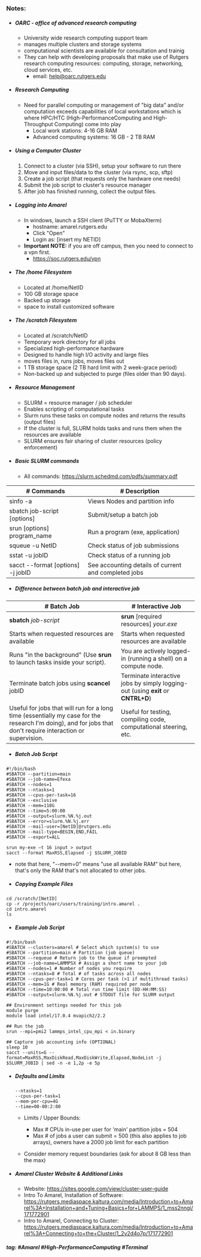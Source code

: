 ### Notes:

- ##### OARC - office of advanced research computing
	- University wide research computing support team
	- manages multiple clusters and storage systems
	- computational scientists are available for consultation and trainig
	- They can help with developing proposals that make use of  Rutgers research computing resources: computing, storage,  networking, cloud services, etc.
		- email: help@oarc.rutgers.edu
	
- ##### Research Computing
	- Need for parallel computing or management of "big data" and/or computation exceeds capabilities of local workstations which is where HPC/HTC (High-PerformanceComputing and High-Throughput Computing) come into play
		- Local work stations: 4-16 GB RAM
		- Advanced computing systems: 16 GB - 2 TB RAM
	
- ##### Using a Computer Cluster
	1. Connect to a cluster (via SSH), setup your software to run there
	2. Move and input files/data to the cluster (via rsync, scp, sftp)
	3. Create a job script (that requests only the hardware one needs)
	4. Submit the job script to cluster's resource manager 
	5. After job has finished running, collect the output files.
	
- ##### Logging into Amarel
	- In windows, launch a SSH client (PuTTY or MobaXterm)
		- hostname: amarel.rutgers.edu
		- Click "Open"
		- Login as: [insert my NETID]
	- **Important NOTE:** if you are off campus, then you need to connect to a vpn first.
		- https://soc.rutgers.edu/vpn
	
- ##### The /home Filesystem
	- Located at /home/NetID
	- 100 GB storage space
	- Backed up storage
	- space to install customized software 
	
- ##### The /scratch Filesystem
	- Located at /scratch/NetID
	- Temporary work directory for all jobs
	- Specialized high-performance hardware
	- Designed to handle high I/O activity and large files
	- moves files in, runs jobs, moves files out
	- 1 TB storage space (2 TB hard limit with 2 week-grace period)
	- Non-backed up and subjected to purge (files older than 90 days).
	
- ##### Resource Management
	- SLURM = resource manager / job scheduler
	- Enables scripting of computational tasks
	- Slurm runs these tasks on compute nodes and returns the results (output files)
	- If the cluster is full, SLURM holds tasks and runs them when the resources are available
	- SLURM ensures fair sharing of cluster resources (policy enforcement)
	
- ##### Basic SLURM commands
	- All commands: https://slurm.schedmd.com/pdfs/summary.pdf

| # Commands                        | # Description                                        |
|-----------------------------------|------------------------------------------------------|
| sinfo -a                          | Views Nodes and partition info                       |
| sbatch job-script [options]       | Submit/setup a batch job                             |
| srun [options] program_name       | Run a program (exe, application)                     |
| squeue -u NetID                   | Check status of job submissions                      |
| sstat -u jobID                    | Check status of a running job                        |
| sacct --format [options] -j jobID | See accounting details of current and completed jobs |

- ##### Difference between ***batch job*** and ***interactive job*** 	
| # Batch Job                                                                                                                                                 | # Interactive Job                                                                |
| ----------------------------------------------------------------------------------------------------------------------------------------------------------- | -------------------------------------------------------------------------------- |
| **sbatch** *job-script*                                                                                                                                     | **srun** [required resources] *your.exe*                                         |
| Starts when requested resources are available                                                                                                               | Starts when requested resources are available                                    |
| Runs "in the background" (Use **srun** to launch tasks inside your script).                                                                                 | You are actively logged-in (running a shell) on a compute node.                  |
| Terminate batch jobs using **scancel** jobID                                                                                                                | Terminate interactive jobs by simply logging-out (using **exit** or **CNTRL+D**) |
| Useful for jobs that will run for a long time (essentially my case for the research I'm doing), and for jobs that don't require interaction or supervision. | Useful for testing, compiling code, computational steering, etc.                 |
- ##### Batch Job Script
```
#!/bin/bash
#SBATCH --partition=main  
#SBATCH --job-name=Efexa  
#SBATCH --nodes=1  
#SBATCH --ntasks=1  
#SBATCH --cpus-per-task=16  
#SBATCH --exclusive  
#SBATCH --mem=118G  
#SBATCH --time=5:00:00  
#SBATCH --output=slurm.%N.%j.out  
#SBATCH --error=slurm.%N.%j.err  
#SBATCH --mail-user=[NetID]@rutgers.edu  
#SBATCH --mail-type=BEGIN,END,FAIL  
#SBATCH --export=ALL

srun my-exe –t 16 input > output  
sacct --format MaxRSS,Elapsed -j $SLURM_JOBID  
```
- note that here, "--mem=0" means "use all available RAM" but here, that's only the RAM that's not allocated to other jobs.

- ##### Copying Example Files
```
cd /scratch/[NetID]
cp -r /projects/oarc/users/training/intro.amarel .  
cd intro.amarel  
ls
```

- ##### Example Job Script
```
#!/bin/bash  
#SBATCH --clusters=amarel # Select which system(s) to use  
#SBATCH --partition=main # Partition (job queue)  
#SBATCH --requeue # Return job to the queue if preempted  
#SBATCH --job-name=LAMMPSX # Assign a short name to your job  
#SBATCH --nodes=1 # Number of nodes you require  
#SBATCH --ntasks=8 # Total # of tasks across all nodes  
#SBATCH --cpus-per-task=1 # Cores per task (>1 if multithread tasks)  
#SBATCH --mem=1G # Real memory (RAM) required per node  
#SBATCH --time=10:00:00 # Total run time limit (DD-HH:MM:SS)  
#SBATCH --output=slurm.%N.%j.out # STDOUT file for SLURM output  

## Environment settings needed for this job  
module purge  
module load intel/17.0.4 mvapich2/2.2

## Run the job  
srun --mpi=pmi2 lammps_intel_cpu_mpi < in.binary  

## Capture job accounting info (OPTIONAL)  
sleep 10  
sacct --units=G --format=MaxRSS,MaxDiskRead,MaxDiskWrite,Elapsed,NodeList -j $SLURM_JOBID | sed -n -e 1,2p -e 5p
```

- ##### Defaults and Limits
	```
	--ntasks=1
	--cpus-per-task=1
	--mem-per-cpu=4G
	--time=00-00:2:00
	```

	- Limits / Upper Bounds:
		- Max # CPUs in-use per user for 'main' partition jobs = 504
		- Max # of jobs a user can submit = 500 (this also applies to job arrays), owners have a 2000 job limit for each partition
	
	- Consider memory request boundaries (ask for about 8 GB less than the max)

- ##### Amarel Cluster Website & Additional Links
	- Website: https://sites.google.com/view/cluster-user-guide
	- Intro To Amarel, Installation of Software: https://rutgers.mediaspace.kaltura.com/media/Introduction+to+Amarel%3A+Installation+and+Tuning+Basics+for+LAMMPS/1_mss2nngi/171772901
	- Intro to Amarel, Connecting to Cluster: https://rutgers.mediaspace.kaltura.com/media/Introduction+to+Amarel%3A+Connecting+to+the+Cluster/1_2v2d4o7p/171772901



##### tag: #Amarel #High-PerformanceComputing #Terminal 